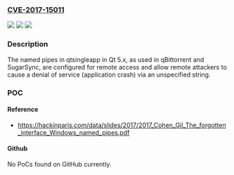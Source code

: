 ### [CVE-2017-15011](https://cve.mitre.org/cgi-bin/cvename.cgi?name=CVE-2017-15011)
![](https://img.shields.io/static/v1?label=Product&message=n%2Fa&color=blue)
![](https://img.shields.io/static/v1?label=Version&message=n%2Fa&color=blue)
![](https://img.shields.io/static/v1?label=Vulnerability&message=n%2Fa&color=brighgreen)

### Description

The named pipes in qtsingleapp in Qt 5.x, as used in qBittorrent and SugarSync, are configured for remote access and allow remote attackers to cause a denial of service (application crash) via an unspecified string.

### POC

#### Reference
- https://hackinparis.com/data/slides/2017/2017_Cohen_Gil_The_forgotten_interface_Windows_named_pipes.pdf

#### Github
No PoCs found on GitHub currently.

